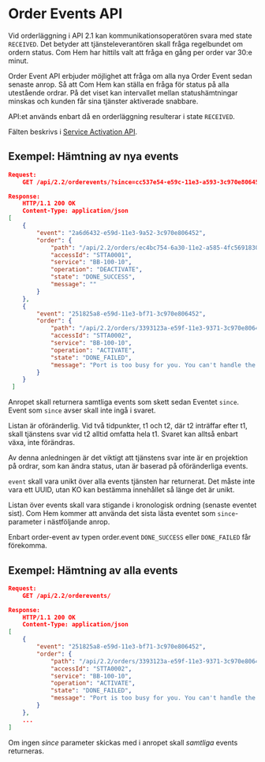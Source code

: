 # Order Events API

Vid orderläggning i API 2.1 kan kommunikationsoperatören svara med state `RECEIVED`. Det betyder att tjänsteleverantören skall fråga regelbundet om ordern status. Com Hem har hittils valt att fråga en gång per order var 30:e minut.

Order Event API erbjuder möjlighet att fråga om alla nya Order Event sedan senaste anrop. Så att Com Hem kan ställa en fråga för status på alla utestående ordrar. På det viset kan intervallet mellan statushämtningar minskas och kunden får sina tjänster aktiverade snabbare.

API:et används enbart då en orderläggning resulterar i state `RECEIVED`.

Fälten beskrivs i <a href="provider_interface_2.2_service_activation.html">Service Activation API</a>.

## Exempel: Hämtning av nya events

```json
Request:
    GET /api/2.2/orderevents/?since=cc537e54-e59c-11e3-a593-3c970e806452

Response:
    HTTP/1.1 200 OK
    Content-Type: application/json
[
    {
        "event": "2a6d6432-e59d-11e3-9a52-3c970e806452",
        "order": {
            "path": "/api/2.2/orders/ec4bc754-6a30-11e2-a585-4fc569183061",
            "accessId": "STTA0001",
            "service": "BB-100-10",
            "operation": "DEACTIVATE",
            "state": "DONE_SUCCESS",
            "message": ""
        }
    },
    {
        "event": "251825a8-e59d-11e3-bf71-3c970e806452",
        "order": {
            "path": "/api/2.2/orders/3393123a-e59f-11e3-9371-3c970e806452",
            "accessId": "STTA0002",
            "service": "BB-100-10",
            "operation": "ACTIVATE",
            "state": "DONE_FAILED",
            "message": "Port is too busy for you. You can't handle the truth!"
        }
    }
 ]
```

Anropet skall returnera samtliga events som skett sedan Eventet `since`.
Event som `since` avser skall inte ingå i svaret.

Listan är oföränderlig. Vid två tidpunkter, t1 och t2, där t2 inträffar efter t1, skall tjänstens svar vid t2 alltid omfatta hela t1. Svaret kan alltså enbart växa, inte förändras.

Av denna anledningen är det viktigt att tjänstens svar inte är en projektion på ordrar, som kan ändra status, utan är baserad på oföränderliga events.

`event` skall vara unikt över alla events tjänsten har returnerat.
Det måste inte vara ett UUID, utan KO kan bestämma innehållet så länge det är unikt.

Listan över events skall vara stigande i kronologisk ordning (senaste eventet sist). Com Hem kommer att använda det sista lästa eventet som `since`-parameter i nästföljande anrop.

Enbart order-event av typen order.event `DONE_SUCCESS` eller `DONE_FAILED` får förekomma.

## Exempel: Hämtning av alla events

```json
Request:
    GET /api/2.2/orderevents/

Response:
    HTTP/1.1 200 OK
    Content-Type: application/json
[
    {
        "event": "251825a8-e59d-11e3-bf71-3c970e806452",
        "order": {
            "path": "/api/2.2/orders/3393123a-e59f-11e3-9371-3c970e806452",
            "accessId": "STTA0002",
            "service": "BB-100-10",
            "operation": "ACTIVATE",
            "state": "DONE_FAILED",
            "message": "Port is too busy for you. You can't handle the truth!"
        }
    },
    ...
]
```

Om ingen _since_ parameter skickas med i anropet skall _samtliga_ events returneras.
